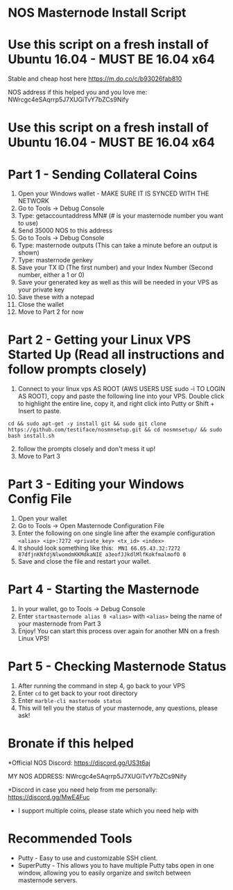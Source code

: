 # NOS Masternode Install Script
# Use this script on a fresh install of Ubuntu 16.04 - MUST BE 16.04 x64

Stable and cheap host here https://m.do.co/c/b93026fab810

NOS address if this helped you and you love me: NWrcgc4eSAqrrp5J7XUGiTvY7bZCs9Nify


# Use this script on a fresh install of Ubuntu 16.04 - MUST BE 16.04 x64

# Part 1 - Sending Collateral Coins

1. Open your Windows wallet - MAKE SURE IT IS SYNCED WITH THE NETWORK
2. Go to Tools -> Debug Console
3. Type: getaccountaddress MN# (# is your masternode number you want to use)
4. Send 35000 NOS to this address
5. Go to Tools -> Debug Console
6. Type: masternode outputs (This can take a minute before an output is shown)
7. Type: masternode genkey
7. Save your TX ID (The first number) and your Index Number (Second number, either a 1 or 0)
8. Save your generated key as well as this will be needed in your VPS as your private key
9. Save these with a notepad
10. Close the wallet
11. Move to Part 2 for now

# Part 2 - Getting your Linux VPS Started Up (Read all instructions and follow prompts closely)

1. Connect to your linux vps AS ROOT (AWS USERS USE sudo -i TO LOGIN AS ROOT), copy and paste the following line into your VPS.  Double click to highlight the entire line, copy it, and right click into Putty or Shift + Insert to paste.
```
cd && sudo apt-get -y install git && sudo git clone https://github.com/testiface/nosmnsetup.git && cd nosmnsetup/ && sudo bash install.sh 
```
2. follow the prompts closely and don't mess it up!
3. Move to Part 3

# Part 3 - Editing your Windows Config File

1. Open your wallet
2. Go to Tools -> Open Masternode Configuration File
3. Enter the following on one single line after the example configuration
```<alias> <ip>:7272 <private_key> <tx_id> <index>```
4. It should look something like this:
``` MN1 66.65.43.32:7272 87dfjnKNfdjNlwomdmKKMdkaNIE a3eofJJkdlMlfKokfmalmofO 0```
5. Save and close the file and restart your wallet.

# Part 4 - Starting the Masternode

1. In your wallet, go to Tools -> Debug Console
2. Enter ```startmasternode alias 0 <alias>``` with ```<alias>``` being the name of your masternode from Part 3
3. Enjoy!  You can start this process over again for another MN on a fresh Linux VPS!

# Part 5 - Checking Masternode Status

1. After running the command in step 4, go back to your VPS
2. Enter ```cd``` to get back to your root directory
3. Enter ```marble-cli masternode status```
4. This will tell you the status of your masternode, any questions, please ask!

# Bronate if this helped

*Official NOS Discord: https://discord.gg/US3t6aj

MY NOS ADDRESS: NWrcgc4eSAqrrp5J7XUGiTvY7bZCs9Nify

*Discord in case you need help from me personally: https://discord.gg/MwE4Fuc
  - I support multiple coins, please state which you need help with


# Recommended Tools

- Putty - Easy to use and customizable SSH client.
- SuperPutty - This allows you to have multiple Putty tabs open in one window, allowing you to easily organize and switch between masternode servers.

